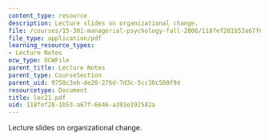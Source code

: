 ```yaml
---
content_type: resource
description: Lecture slides on organizational change.
file: /courses/15-301-managerial-psychology-fall-2006/118fef281b53a67f6646a391e192582a_lec21.pdf
file_type: application/pdf
learning_resource_types:
- Lecture Notes
ocw_type: OCWFile
parent_title: Lecture Notes
parent_type: CourseSection
parent_uid: 9758c3eb-de20-276d-7d3c-5cc30c580f9d
resourcetype: Document
title: lec21.pdf
uid: 118fef28-1b53-a67f-6646-a391e192582a
---
```

Lecture slides on organizational change.

